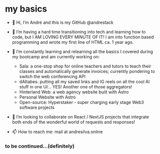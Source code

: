 # my basics


- 👋 Hi, I’m André and this is my GitHub @andrestack
  
- 👀 I’m having a hard time transitioning into tech and learning how to code, but I AM LOVING EVERY MINUTE OF IT! I am into function based programming and wrote my first line of HTML ca. 1 year ago.
  
- 🌱 I’m constantly learning and relearning all the basics I covered during my bootcamp and am currently working on:
  - Sala: a one-stop shop for online teachers and tutors to teach their classes and automatically generate invoices; currently pondering to switch the web conferencing API
  - dAItabes: putting all my saved links and IG reels on all the cool AI stuff in one UI... YES! Another one of those aggregators!
  - Hinterland Web: a web agency website built with Astro
  - Personal Website with Astro
  - Open-source: Hyperstaker - super charging early stage Web3 software projects
  
- 💞️ I’m looking to collaborate on React / NextJS projects that integrate both ends of the wonderful world of requests and responses!
  
- 📫 How to reach me: mail at andresilva.online

  
### to be continued...(definitely)
<!---
andrestack/andrestack is a ✨ special ✨ repository because its `README.md` (this file) appears on your GitHub profile.
You can click the Preview link to take a look at your changes.
--->
